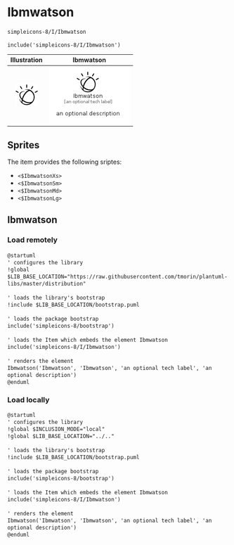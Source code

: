 # Ibmwatson


```text
simpleicons-8/I/Ibmwatson
```

```text
include('simpleicons-8/I/Ibmwatson')
```



| Illustration | Ibmwatson |
| :---: | :---: |
| ![illustration for Illustration](../../simpleicons-8/I/Ibmwatson.png) | ![illustration for Ibmwatson](../../simpleicons-8/I/Ibmwatson.Local.png) |



## Sprites
The item provides the following sriptes:

- `<$IbmwatsonXs>`
- `<$IbmwatsonSm>`
- `<$IbmwatsonMd>`
- `<$IbmwatsonLg>`





## Ibmwatson

### Load remotely
```plantuml
@startuml
' configures the library
!global $LIB_BASE_LOCATION="https://raw.githubusercontent.com/tmorin/plantuml-libs/master/distribution"

' loads the library's bootstrap
!include $LIB_BASE_LOCATION/bootstrap.puml

' loads the package bootstrap
include('simpleicons-8/bootstrap')

' loads the Item which embeds the element Ibmwatson
include('simpleicons-8/I/Ibmwatson')

' renders the element
Ibmwatson('Ibmwatson', 'Ibmwatson', 'an optional tech label', 'an optional description')
@enduml
```

### Load locally
```plantuml
@startuml
' configures the library
!global $INCLUSION_MODE="local"
!global $LIB_BASE_LOCATION="../.."

' loads the library's bootstrap
!include $LIB_BASE_LOCATION/bootstrap.puml

' loads the package bootstrap
include('simpleicons-8/bootstrap')

' loads the Item which embeds the element Ibmwatson
include('simpleicons-8/I/Ibmwatson')

' renders the element
Ibmwatson('Ibmwatson', 'Ibmwatson', 'an optional tech label', 'an optional description')
@enduml
```

